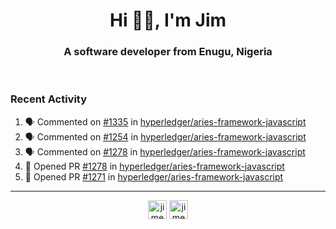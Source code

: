 <h1 align="center">Hi 👋🏾, I'm Jim</h1>
<h3 align="center">A software developer from Enugu, Nigeria</h3>
<br/>
<!-- https://github.com/rahuldkjain/github-profile-readme-generator --!>

<!--  <p align="left"><img src="https://github-readme-stats.vercel.app/api?username=rapaktech&show_icons=true&count_private=true&" alt="rapaktech" /></p> --!>

<!--
Github language stats
<p align="left"><img src="https://github-readme-stats.vercel.app/api/top-langs/?username=rapaktech&layout=compact" alt="rapaktech" /><p>
-->

<!-- Codestats language stats -->
<!-- <p align="left"><img src="https://codestats-readme.vercel.app/api/top-langs/?username=rapaktech&layout=compact&language_count=12" alt="rapaktech" /><p>    --!>
  
<h3>Recent Activity</h3>

<!--START_SECTION:activity-->
1. 🗣 Commented on [#1335](https://github.com/hyperledger/aries-framework-javascript/issues/1335) in [hyperledger/aries-framework-javascript](https://github.com/hyperledger/aries-framework-javascript)
2. 🗣 Commented on [#1254](https://github.com/hyperledger/aries-framework-javascript/issues/1254) in [hyperledger/aries-framework-javascript](https://github.com/hyperledger/aries-framework-javascript)
3. 🗣 Commented on [#1278](https://github.com/hyperledger/aries-framework-javascript/issues/1278) in [hyperledger/aries-framework-javascript](https://github.com/hyperledger/aries-framework-javascript)
4. 💪 Opened PR [#1278](https://github.com/hyperledger/aries-framework-javascript/pull/1278) in [hyperledger/aries-framework-javascript](https://github.com/hyperledger/aries-framework-javascript)
5. 💪 Opened PR [#1271](https://github.com/hyperledger/aries-framework-javascript/pull/1271) in [hyperledger/aries-framework-javascript](https://github.com/hyperledger/aries-framework-javascript)
<!--END_SECTION:activity-->

---

<p align="center">
<a href="https://twitter.com/jimezesinachi" target="blank"><img align="center" src="https://cdn.jsdelivr.net/npm/simple-icons@3.0.1/icons/twitter.svg" alt="jimezesinachi" height="30" width="30" /></a>
<a href="https://linkedin.com/in/jimezesinachi" target="blank"><img align="center" src="https://cdn.jsdelivr.net/npm/simple-icons@3.0.1/icons/linkedin.svg" alt="jimezesinachi" height="30" width="30" /></a>
</p>
